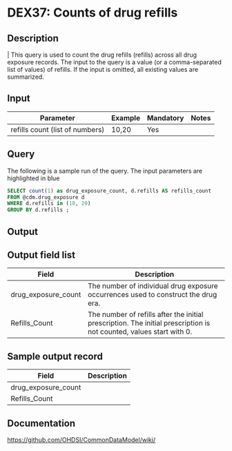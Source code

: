 <!---
Group:drug exposure
Name:DEX37 Counts of drug refills
Author:Patrick Ryan
CDM Version: 5.0
-->

# DEX37: Counts of drug refills

## Description
| This query is used to count the drug refills (refills) across all drug exposure records. The input to the query is a value (or a comma-separated list of values) of refills. If the input is omitted, all existing values are summarized.

## Input

|  Parameter |  Example |  Mandatory |  Notes |
| --- | --- | --- | --- |
| refills count (list of numbers) | 10,20 | Yes |


## Query

The following is a sample run of the query. The input parameters are highlighted in  blue

```sql
SELECT count(1) as drug_exposure_count, d.refills AS refills_count
FROM @cdm.drug_exposure d 
WHERE d.refills in (10, 20)
GROUP BY d.refills ;
```

## Output


## Output field list

|  Field |  Description |
| --- | --- |
| drug_exposure_count | The number of individual drug exposure occurrences used to construct the drug era. |
| Refills_Count | The number of refills after the initial prescription. The initial prescription is not counted, values start with 0. |


## Sample output record

|  Field |  Description |
| --- | --- |
| drug_exposure_count |   |
| Refills_Count |   |

## Documentation
https://github.com/OHDSI/CommonDataModel/wiki/
